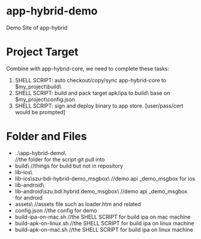 # app-hybrid-demo
Demo Site of app-hybrid

# Project Target

Combine with app-hybrid-core, we need to complete these tasks:

1. SHELL SCRIPT: auto checkout/copy/sync app-hybrid-core to $my_project\build\
2. SHELL SCRIPT: build and pack target apk/ipa to build\ base on $my_project\config.json
3. SHELL SCRIPT: sign and deploy binary to app store. [user/pass/cert would be prompted]

# Folder and Files

* ..\app-hybrid-demo\         
//the folder for the script git pull into
* build\                      //things for build but not in repository
* lib-ios\
* lib-ios\szu-bdi-hybrid-demo_msgbox\      //demo api _demo_msgbox for ios
* lib-android\
* lib-android\szu.bdi.hybrid.demo_msgbox\  //demo api _demo_msgbox for android
* assets\                     //assets file such as loader.htm and related   
* config.json                 //the config for demo
* build-ipa-on-mac.sh         //the SHELL SCRIPT for build ipa on mac machine
* build-apk-on-linux.sh       //the SHELL SCRIPT for build ipa on linux machine   
* build-apk-on-mac.sh         //the SHELL SCRIPT for build ipa on linux machine   
